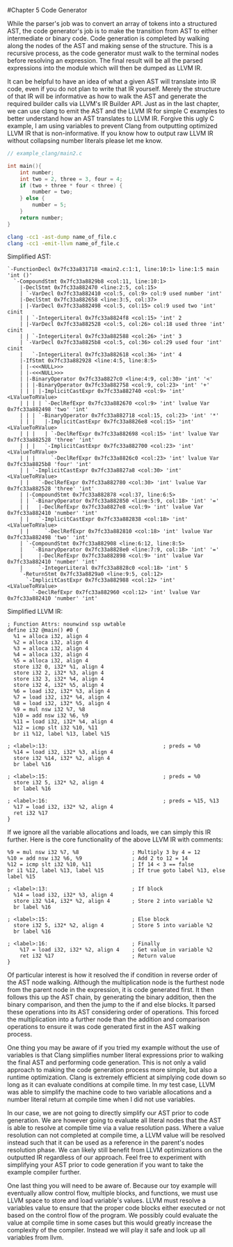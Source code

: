 #Chapter 5 Code Generator

While the parser's job was to convert an array of tokens into a structured AST, the code generator's job is to make the transition from AST to either intermediate or binary code. Code generation is completed by walking along the nodes of the AST and making sense of the structure. This is a recursive process, as the code generator must walk to the terminal nodes before resolving an expression. The final result will be all the parsed expressions into the module which will then be dumped as LLVM IR.

It can be helpful to have an idea of what a given AST will translate into IR code, even if you do not plan to write that IR yourself. Merely the structure of that IR will be informative as how to walk the AST and generate the required builder calls via LLVM's IR Builder API. Just as in the last chapter, we can use clang to emit the AST and the LLVM IR for simple C examples to better understand how an AST translates to LLVM IR. Forgive this ugly C example, I am using variables to prevent Clang from outputting optimized LLVM IR that is non-informative. If you know how to output raw LLVM IR without collapsing number literals please let me know.

```c
// example_clang/main2.c

int main(){
    int number;
    int two = 2, three = 3, four = 4;
    if (two + three * four < three) {
        number = two;
    } else {
        number = 5;
    }
    return number;
}
```

```bash
clang -cc1 -ast-dump name_of_file.c
clang -cc1 -emit-llvm name_of_file.c
```

Simplified AST:
```
`-FunctionDecl 0x7fc33a831718 <main2.c:1:1, line:10:1> line:1:5 main 'int ()'
  `-CompoundStmt 0x7fc33a8829b8 <col:11, line:10:1>
    |-DeclStmt 0x7fc33a882470 <line:2:5, col:15>
    | `-VarDecl 0x7fc33a882410 <col:5, col:9> col:9 used number 'int'
    |-DeclStmt 0x7fc33a882658 <line:3:5, col:37>
    | |-VarDecl 0x7fc33a882498 <col:5, col:15> col:9 used two 'int' cinit
    | | `-IntegerLiteral 0x7fc33a8824f8 <col:15> 'int' 2
    | |-VarDecl 0x7fc33a882528 <col:5, col:26> col:18 used three 'int' cinit
    | | `-IntegerLiteral 0x7fc33a882588 <col:26> 'int' 3
    | `-VarDecl 0x7fc33a8825b8 <col:5, col:36> col:29 used four 'int' cinit
    |   `-IntegerLiteral 0x7fc33a882618 <col:36> 'int' 4
    |-IfStmt 0x7fc33a882928 <line:4:5, line:8:5>
    | |-<<<NULL>>>
    | |-<<<NULL>>>
    | |-BinaryOperator 0x7fc33a8827c0 <line:4:9, col:30> 'int' '<'
    | | |-BinaryOperator 0x7fc33a882758 <col:9, col:23> 'int' '+'
    | | | |-ImplicitCastExpr 0x7fc33a882740 <col:9> 'int' <LValueToRValue>
    | | | | `-DeclRefExpr 0x7fc33a882670 <col:9> 'int' lvalue Var 0x7fc33a882498 'two' 'int'
    | | | `-BinaryOperator 0x7fc33a882718 <col:15, col:23> 'int' '*'
    | | |   |-ImplicitCastExpr 0x7fc33a8826e8 <col:15> 'int' <LValueToRValue>
    | | |   | `-DeclRefExpr 0x7fc33a882698 <col:15> 'int' lvalue Var 0x7fc33a882528 'three' 'int'
    | | |   `-ImplicitCastExpr 0x7fc33a882700 <col:23> 'int' <LValueToRValue>
    | | |     `-DeclRefExpr 0x7fc33a8826c0 <col:23> 'int' lvalue Var 0x7fc33a8825b8 'four' 'int'
    | | `-ImplicitCastExpr 0x7fc33a8827a8 <col:30> 'int' <LValueToRValue>
    | |   `-DeclRefExpr 0x7fc33a882780 <col:30> 'int' lvalue Var 0x7fc33a882528 'three' 'int'
    | |-CompoundStmt 0x7fc33a882878 <col:37, line:6:5>
    | | `-BinaryOperator 0x7fc33a882850 <line:5:9, col:18> 'int' '='
    | |   |-DeclRefExpr 0x7fc33a8827e8 <col:9> 'int' lvalue Var 0x7fc33a882410 'number' 'int'
    | |   `-ImplicitCastExpr 0x7fc33a882838 <col:18> 'int' <LValueToRValue>
    | |     `-DeclRefExpr 0x7fc33a882810 <col:18> 'int' lvalue Var 0x7fc33a882498 'two' 'int'
    | `-CompoundStmt 0x7fc33a882908 <line:6:12, line:8:5>
    |   `-BinaryOperator 0x7fc33a8828e0 <line:7:9, col:18> 'int' '='
    |     |-DeclRefExpr 0x7fc33a882898 <col:9> 'int' lvalue Var 0x7fc33a882410 'number' 'int'
    |     `-IntegerLiteral 0x7fc33a8828c0 <col:18> 'int' 5
    `-ReturnStmt 0x7fc33a8829a0 <line:9:5, col:12>
      `-ImplicitCastExpr 0x7fc33a882988 <col:12> 'int' <LValueToRValue>
        `-DeclRefExpr 0x7fc33a882960 <col:12> 'int' lvalue Var 0x7fc33a882410 'number' 'int'

```

Simplified LLVM IR:
```
; Function Attrs: nounwind ssp uwtable
define i32 @main() #0 {
  %1 = alloca i32, align 4
  %2 = alloca i32, align 4
  %3 = alloca i32, align 4
  %4 = alloca i32, align 4
  %5 = alloca i32, align 4
  store i32 0, i32* %1, align 4
  store i32 2, i32* %3, align 4
  store i32 3, i32* %4, align 4
  store i32 4, i32* %5, align 4
  %6 = load i32, i32* %3, align 4
  %7 = load i32, i32* %4, align 4
  %8 = load i32, i32* %5, align 4
  %9 = mul nsw i32 %7, %8
  %10 = add nsw i32 %6, %9
  %11 = load i32, i32* %4, align 4
  %12 = icmp slt i32 %10, %11
  br i1 %12, label %13, label %15

; <label>:13:                                     ; preds = %0
  %14 = load i32, i32* %3, align 4
  store i32 %14, i32* %2, align 4
  br label %16

; <label>:15:                                     ; preds = %0
  store i32 5, i32* %2, align 4
  br label %16

; <label>:16:                                     ; preds = %15, %13
  %17 = load i32, i32* %2, align 4
  ret i32 %17
}
```

If we ignore all the variable allocations and loads, we can simply this IR further. Here is the core functionality of the above LLVM IR with comments:
```
%9 = mul nsw i32 %7, %8                 ; Multiply 3 by 4 = 12
%10 = add nsw i32 %6, %9                ; Add 2 to 12 = 14
%12 = icmp slt i32 %10, %11             ; If 14 < 3 == false
br i1 %12, label %13, label %15         ; If true goto label %13, else label %15

; <label>:13:                           ; If block
  %14 = load i32, i32* %3, align 4
  store i32 %14, i32* %2, align 4       ; Store 2 into variable %2
  br label %16

; <label>:15:                           ; Else block      
  store i32 5, i32* %2, align 4         ; Store 5 into variable %2
  br label %16

; <label>:16:                           ; Finally
    %17 = load i32, i32* %2, align 4    ; Get value in variable %2
    ret i32 %17                         ; Return value
}

```

Of particular interest is how it resolved the if condition in reverse order of the AST node walking. Although the multiplication node is the furthest node from the parent node in the expression, it is code generated first. It then follows this up the AST chain, by generating the binary addition, then the binary comparison, and then the jump to the if and else blocks. It parsed these operations into its AST considering order of operations. This forced the multiplication into a further node than the addition and comparison operations to ensure it was code generated first in the AST walking process.

One thing you may be aware of if you tried my example without the use of variables is that Clang simplifies number literal expressions prior to walking the final AST and performing code generation. This is not only a valid approach to making the code generation process more simple, but also a runtime optimization. Clang is extremely efficient at simplying code down so long as it can evaluate conditions at compile time. In my test case, LLVM was able to simplify the machine code to two variable allocations and a number literal return at compile time when I did not use variables.

In our case, we are not going to directly simplify our AST prior to code generation. We are however going to evaluate all literal nodes that the AST is able to resolve at compile time via a value resolution pass. Where a value resolution can not completed at compile time, a LLVM value will be resolved instead such that it can be used as a reference in the parent's nodes resolution phase. We can likely still benefit from LLVM optimizations on the outputted IR regardless of our approach. Feel free to experiment with simplifying your AST prior to code generation if you want to take the example compiler further.

One last thing you will need to be aware of. Because our toy example will eventually allow control flow, multiple blocks, and functions, we must use LLVM space to store and load variable's values. LLVM must resolve a variables value to ensure that the proper code blocks either executed or not based on the control flow of the program. We possibly could evaluate the value at compile time in some cases but this would greatly increase the complexity of the compiler. Instead we will play it safe and look up all variables from llvm. 